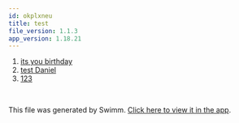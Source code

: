 ```yaml
---
id: okplxneu
title: test
file_version: 1.1.3
app_version: 1.18.21
---
```


<!-- Steps - Do not remove this comment -->
1. [its you birthday](its-you-birthday.124mj6e8.sw.md)
2. [test Daniel](test-daniel.1gubqph7.sw.md)
3. [123](123.hviiyiq0.sw.md)


<br/>

This file was generated by Swimm. [Click here to view it in the app](https://swimm-web-app--swmdv3-develop-staging-a696gm5o.web.app/repos/Z2l0aHViJTNBJTNBc3ItZXh0ZW5zaW9uJTNBJTNBZG91ZWs=/playlists/okplxneu).
